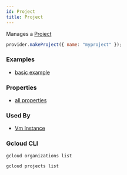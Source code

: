 ```yaml
---
id: Project
title: Project
---
```


Manages a [Project](https://cloud.google.com/resource-manager/reference/rest/v1/projects)

```js
provider.makeProject({ name: "myproject" });
```

### Examples

- [basic example](https://github.com/grucloud/grucloud/blob/main/examples/google)

### Properties

- [all properties](https://cloud.google.com/resource-manager/reference/rest/v1/projects/create)

### Used By

- [Vm Instance](./VmInstance.md)

### Gcloud CLI

```
gcloud organizations list

gcloud projects list
```
